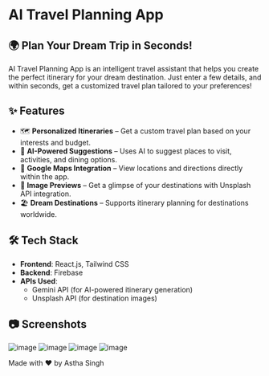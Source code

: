 # AI Travel Planning App

## 🌍 Plan Your Dream Trip in Seconds!

AI Travel Planning App is an intelligent travel assistant that helps you create the perfect itinerary for your dream destination. Just enter a few details, and within seconds, get a customized travel plan tailored to your preferences!

## ✨ Features

- 🗺️ **Personalized Itineraries** – Get a custom travel plan based on your interests and budget.
- 🚀 **AI-Powered Suggestions** – Uses AI to suggest places to visit, activities, and dining options.
- 📍 **Google Maps Integration** – View locations and directions directly within the app.
- 📸 **Image Previews** – Get a glimpse of your destinations with Unsplash API integration.
- 🏖️ **Dream Destinations** – Supports itinerary planning for destinations worldwide.

## 🛠️ Tech Stack

- **Frontend**: React.js, Tailwind CSS
- **Backend**: Firebase
- **APIs Used**:
  - Gemini API (for AI-powered itinerary generation)
  - Unsplash API (for destination images)

## 📷 Screenshots
![image](https://github.com/user-attachments/assets/f9f819b1-10c5-4068-942b-8b372b2950e6)
![image](https://github.com/user-attachments/assets/3cc6d4c6-9156-4102-a7f7-1ff265c8f60d)
![image](https://github.com/user-attachments/assets/d2390b0a-bab9-42fa-83d5-0c29a67f8eb0)
![image](https://github.com/user-attachments/assets/a4b210e2-01ab-4e0d-af5f-6f8e6c91284b)

Made with ❤️ by Astha Singh

